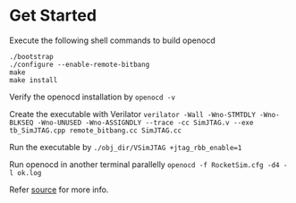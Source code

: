 # Get Started
Execute the following shell commands to build openocd
```
./bootstrap
./configure --enable-remote-bitbang
make
make install
```
Verify the openocd installation by
```openocd -v```

Create the executable with Verilator
```verilator -Wall -Wno-STMTDLY -Wno-BLKSEQ -Wno-UNUSED -Wno-ASSIGNDLY --trace -cc SimJTAG.v --exe tb_SimJTAG.cpp remote_bitbang.cc SimJTAG.cc```

Run the executable by
```./obj_dir/VSimJTAG +jtag_rbb_enable=1```

Run openocd in another terminal parallelly
```openocd -f RocketSim.cfg -d4 -l ok.log```

Refer [source](https://www.francisz.cn/2020/03/07/riscv-openocd/) for more info.
